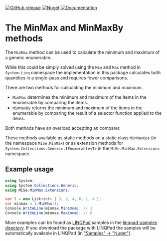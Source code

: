[![GitHub release](https://img.shields.io/github/release/MSeifert04/MinMax)](https://github.com/MSeifert04/MinMax/releases) [![Nuget](https://img.shields.io/nuget/v/MiSe.MinMax)](https://www.nuget.org/packages/MiSe.MinMax/) [![Documentation](https://img.shields.io/badge/documentation-gh--pages-success)](https://mseifert04.github.io/MinMax/)

# The MinMax and MinMaxBy methods

The `MinMax` method can be used to calculate the minimum and maximum of a generic enumerable.

While this could be simply solved using the `Min` and `Max` method in `System.Linq` namespace
the implementation in this package calculates both quantities in a single-pass and requires fewer
comparisons.

There are two methods for calculating the minimum and maximum.

- `MinMax` determines the minimum and maximum of the items in the enumerable by comparing the items.
- `MinMaxBy` returns the minimum and maximum of the items in the enumerable by comparing the result
  of a selector function applied to the items.

Both methods have an overload accepting an comparer.

These methods available as static methods on a static class `MinMaxOps` (in the namespace
`MiSe.MinMax`) or as extension methods for `System.Collections.Generic.IEnumerable<T>` in the
`MiSe.MinMax.Extensions` namespace.

## Example usage

```csharp
using System;
using System.Collections.Generic;
using MiSe.MinMax.Extensions;

var l = new List<int> { 3, 2, 4, 6, 1, 4 };
var minmax = l.MinMax();
Console.WriteLine(minmax.Minimum); // 1
Console.WriteLine(minmax.Maximum); // 6
```

More examples can be found as [LINQPad](https://www.linqpad.net/) samples in the
[linqpad-samples directory](https://github.com/MSeifert04/MinMax/tree/master/linqpad-samples). If
you download the package with LINQPad the samples will be automatically available in LINQPad (in
["Samples" -> "Nuget"](https://www.linqpad.net/nugetsamples.aspx)).
